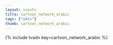 ```yaml
--- 
layout: sieutv
title: cartoon_network_arabic
tags: ["uktv"]
thumb: cartoon_network_arabic
---
```

{% include tvadv key=cartoon_network_arabic %}
